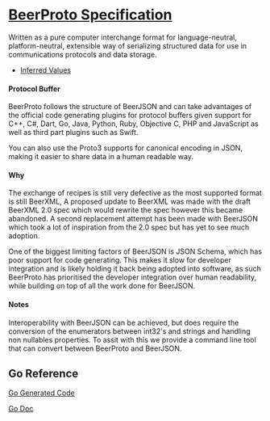# [BeerProto Specification](https://beerproto.github.io/beerproto/)

Written as a pure computer interchange format for language-neutral, platform-neutral, extensible way of serializing structured data for use in communications protocols and data storage.

* [Inferred Values](inferred_values.md)

#### Protocol Buffer
BeerProto follows the structure of BeerJSON and can take advantages of the official code generating plugins for protocol buffers given support for C++, C#, Dart, Go, Java, Python, Ruby, Objective C, PHP and JavaScript as well as third part plugins such as Swift.

You can also use the Proto3 supports for canonical encoding in JSON, making it easier to share data in a human readable way.

#### Why
The exchange of recipes is still very defective as the most supported format is still BeerXML, A proposed update to BeerXML was made with the draft BeerXML 2.0 spec which would rewrite the spec however this became abandoned.
A second replacement attempt has been made with BeerJSON which took a lot of inspiration from the 2.0 spec but has yet to see much adoption.   
  
One of the biggest limiting factors of BeerJSON is JSON Schema, which has poor support for code generating. This makes it slow for developer integration and is likely holding it back being adopted into software, as such BeerProto has prioritised the developer integration over human readability, while building on top of all the work done for BeerJSON.  

#### Notes

Interoperability with BeerJSON can be achieved, but does require the conversion of the enumerators between int32's and strings and handling non nullables properties. To assit with this we provide a command line tool that can convert between BeerProto and BeerJSON.

## Go Reference

[Go Generated Code](reference/go-generated.md)

[Go Doc](https://pkg.go.dev/github.com/beerproto/beerproto.go?tab=doc)
